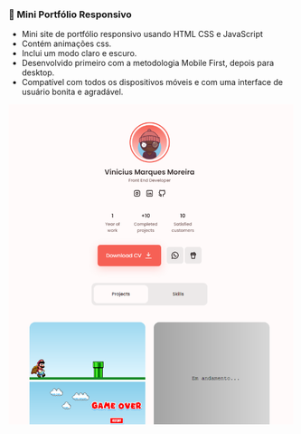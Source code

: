 ### 💼 Mini Portfólio Responsivo

- Mini site de portfólio responsivo usando HTML CSS e JavaScript
- Contém animações css.
- Inclui um modo claro e escuro.
- Desenvolvido primeiro com a metodologia Mobile First, depois para desktop.
- Compatível com todos os dispositivos móveis e com uma interface de usuário bonita e agradável.

![preview img](/perfil.PNG)

